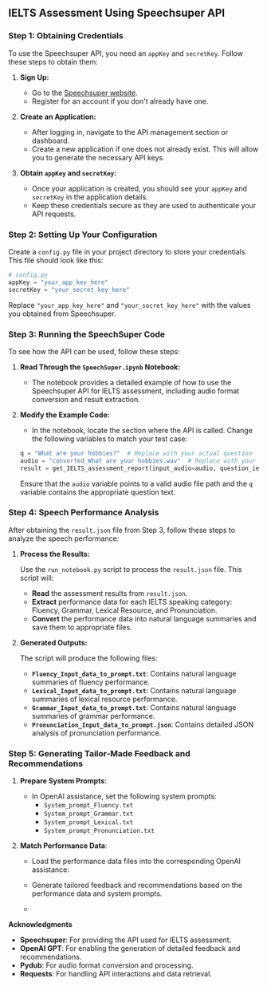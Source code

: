 ## IELTS Assessment Using Speechsuper API

### Step 1: Obtaining Credentials

To use the Speechsuper API, you need an `appKey` and `secretKey`. Follow these steps to obtain them:

1. **Sign Up:**
   - Go to the [Speechsuper website](https://www.speechsuper.com/).
   - Register for an account if you don't already have one.

2. **Create an Application:**
   - After logging in, navigate to the API management section or dashboard.
   - Create a new application if one does not already exist. This will allow you to generate the necessary API keys.

3. **Obtain `appKey` and `secretKey`:**
   - Once your application is created, you should see your `appKey` and `secretKey` in the application details.
   - Keep these credentials secure as they are used to authenticate your API requests.

### Step 2: Setting Up Your Configuration

Create a `config.py` file in your project directory to store your credentials. This file should look like this:

```python
# config.py
appKey = "your_app_key_here"
secretKey = "your_secret_key_here"
```

Replace `"your_app_key_here"` and `"your_secret_key_here"` with the values you obtained from Speechsuper.

### Step 3: Running the SpeechSuper Code

To see how the API can be used, follow these steps:

1. **Read Through the `SpeechSuper.ipynb` Notebook:**
   - The notebook provides a detailed example of how to use the Speechsuper API for IELTS assessment, including audio format conversion and result extraction.

2. **Modify the Example Code:**
   - In the notebook, locate the section where the API is called. Change the following variables to match your test case:

   ```python
   q = "What are your hobbies?"  # Replace with your actual question
   audio = "converted_What are your hobbies.wav"  # Replace with your actual audio file path
   result = get_IELTS_assessment_report(input_audio=audio, question_ielts=q)
   ```

   Ensure that the `audio` variable points to a valid audio file path and the `q` variable contains the appropriate question text.

### Step 4: Speech Performance Analysis

After obtaining the `result.json` file from Step 3, follow these steps to analyze the speech performance:

1. **Process the Results:**

   Use the `run_notebook.py` script to process the `result.json` file. This script will:

   - **Read** the assessment results from `result.json`.
   - **Extract** performance data for each IELTS speaking category: Fluency, Grammar, Lexical Resource, and Pronunciation.
   - **Convert** the performance data into natural language summaries and save them to appropriate files.

2. **Generated Outputs:**

   The script will produce the following files:

   - **`Fluency_Input_data_to_prompt.txt`**: Contains natural language summaries of fluency performance.
   - **`Lexical_Input_data_to_prompt.txt`**: Contains natural language summaries of lexical resource performance.
   - **`Grammar_Input_data_to_prompt.txt`**: Contains natural language summaries of grammar performance.
   - **`Pronunciation_Input_data_to_prompt.json`**: Contains detailed JSON analysis of pronunciation performance.

### Step 5: Generating Tailor-Made Feedback and Recommendations

1. **Prepare System Prompts**: 
   - In OpenAI assistance, set the following system prompts:
     - `System_prompt_Fluency.txt`
     - `System_prompt_Grammar.txt`
     - `System_prompt_Lexical.txt`
     - `System_prompt_Pronunciation.txt`

2. **Match Performance Data**:
   - Load the performance data files into the corresponding OpenAI assistance:

   - Generate tailored feedback and recommendations based on the performance data and system prompts.
   - 
**Acknowledgments**

- **Speechsuper**: For providing the API used for IELTS assessment.
- **OpenAI GPT**: For enabling the generation of detailed feedback and recommendations.
- **Pydub**: For audio format conversion and processing.
- **Requests**: For handling API interactions and data retrieval.
